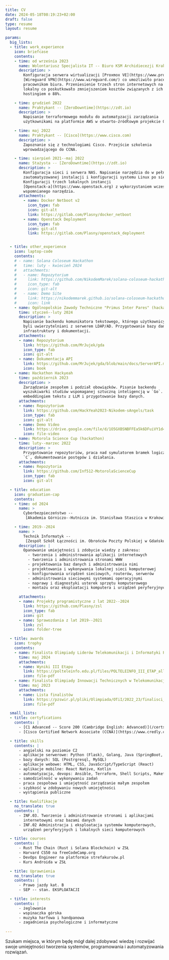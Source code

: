 ```yaml
---
title: CV
date: 2024-05-18T08:19:23+02:00
draft: false
type: resume
layout: resume

params:
  big_lists:
  - title: work_experience
    icon: briefcase
    contents:
    - time: od września 2023
      name: Wolontariusz Specjalista IT -- Biuro KSM Archidiecezji Krakowskiej
      description: >
        Konfiguracja serwera wirtualizacji [Proxmox VE](https://www.proxmox.com/en/proxmox-virtual-environment/overview). Ustawienie
        [Wireguard VPN](https://www.wireguard.com/) co umożliwiło pracę zdalną
        pracownikom biura. Przeniesienie trzech stron internetowych na serwer
        lokalny co poskutkowało zmniejszeniem kosztów związanych z ich
        hostingiem o 88%.

    - time: grudzień 2022
      name: Praktykant -- [ZeroDowntime](https://zdt.io)
      description: >
        Napisanie terraformowego modułu do automatyzacji zarządzania
        użytkownikami na platformie AWS w otwarto-źródłowym projekcie OPSd-io.

    - time: maj 2022
      name: Praktykant -- [Cisco](https://www.cisco.com)
      description: >
        Zapoznanie się z technologiami Cisco. Przejście szkolenia
        wprowadzającego do CCNA.

    - time: sierpień 2021--maj 2022
      name: Stażysta -- [ZeroDowntime](https://zdt.io)
      description: >
        Konfiguracja sieci i serwera NAS. Napisanie narzędzia do w pełni
        zautomatyzowanej instalacji i konfiguracji systemu Linux po sieci.
        Konfiguracji trzech lokalnych instancji
        [Openstack-a](https://www.openstack.org) z wykorzystaniem wcześniej
        wspomnianego narzędzia.
      attachments:
        - name: Docker Netboot v2
          icon_type: fab
          icon: git-alt
          link: https://gitlab.com/Plasny/docker_netboot
        - name: Openstack Deployment
          icon_type: fab
          icon: git-alt
          link: https://gitlab.com/Plasny/openstack_deployment


  - title: other_experience
    icon: laptop-code
    contents:
    # - name: Solana Coloseum Hackathon
    #   time: luty - kwiecień 2024
    #   attachments:
    #   - name: Repozytorium
    #     link: https://github.com/NikodemMarek/solana-coloseum-hackathon
    #     icon_type: fab
    #     icon: git-alt
    #   - name: Demo Site
    #     link: https://nikodemmarek.github.io/solana-coloseum-hackathon
    #     icon: link
    - name: Ogólnopolskie Zawody Techniczne "Primus Inter Pares" (hackathon)
      time: styczeń--luty 2024
      description: >
        Napisanie backendu komunikatora tekstowego, którego użytkownicy
        byli uwierzytelniani z serwerem LDAP/AD. Przygotowanie bazy danych,
        infrastruktury i dokumentacji.
      attachments:
      - name: Repozytorium
        link: https://github.com/MrJujek/gda
        icon_type: fab
        icon: git-alt
      - name: Dokumentacja API
        link: https://github.com/MrJujek/gda/blob/main/docs/ServerAPI.md
        icon: book
    - name: Hackathon Hackyeah
      time: październik 2023
      description: >
        Zarządzanie zespołem i podział obowiązków. Pisanie backendu
        wyszukiwarki studiów wspomaganej sztuczną inteligencją w `Go`. Praca z
        embeddingiem tekstu z LLM i przygotowanie bazy danych.
      attachments:
      - name: Repozytorium
        link: https://github.com/HackYeah2023-Nikodem-sAngels/task
        icon_type: fab
        icon: git-alt
      - name: Demo Video
        link: https://drive.google.com/file/d/1O5GXBSNBFFEa5k6DFuiVY1d4OO6zSXNy/view
        icon: file-video
    - name: Motorola Science Cup (hackathon)
      time: luty--marzec 2022
      description: >
        Przygotowanie repozytoriów, praca nad symulatorem bramek logicznych w
        `C`, dokumentowanie postępów i działania.
      attachments:
      - name: Repozytoria
        link: https://github.com/Inf512-MotorolaScienceCup
        icon_type: fab
        icon: git-alt

  - title: education
    icon: graduation-cap
    contents:
    - time: od 2024
      name: > 
        Cyberbezpieczeństwo --
         [Akademia Górniczo--Hutnicza im. Stanisława Staszica w Krakowie](https://agh.edu.pl/)

    - time: 2019--2024
      name: >
        Technik Informatyk --
         [Zespół Szkół Łączności im. Obrońców Poczty Polskiej w Gdańsku w Krakowie](https://tl.krakow.pl/)
      description: |
        Opanowanie umiejętności i zdobycie wiedzy z zakresu:
          - tworzenia i administrowania aplikacji internetowych
          - tworzenia i administrowania stronami WWW
          - projektowania baz danych i administrowania nimi
          - projektowania i wykonywania lokalnej sieci komputerowej
          - konfigurowania urządzeń sieciowych, routerów, serwerów
          - administrowania sieciowymi systemami operacyjnymi
          - naprawy i diagnostyki usterek sprzętu komputerowego
          - montażu oraz eksploatacji komputera i urządzeń peryferyjnych

      attachments:
      - name: Projekty programistyczne z lat 2022--2024
        link: https://github.com/Plasny/zsl
        icon_type: fab
        icon: git
      - name: Sprawozdania z lat 2019--2021
        link: zsl
        icon: folder-tree

  - title: awards
    icon: trophy
    contents:
    - name: Finalista Olimpiady Liderów Telekomunikacji i Informatyki POLTELEINFO
      time: maj 2024
      attachments:
      - name: Wyniki III Etapu
        link: https://polteleinfo.edu.pl/files/POLTELEINFO_III_ETAP_all_2023_2024_korekta.pdf
        icon: file-pdf
    - name: Finalista Olimpiady Innowacji Technicznych w Telekomunikacji i Informatyce (PZSWiR)
      time: maj 2023
      attachments:
      - name: Lista finalistów
        link: https://pzswir.pl/pliki/Olimpiada/OTiI/2022_23/finalisci_bp.pdf
        icon: file-pdf

  small_lists:
  - title: certyfications
    contents: |
      - [C1 Advanced -- Score 200 (Cambridge English: Advanced)](/certs/cae.pdf)
      - [Cisco Certified Network Associate (CCNA)](https://www.credly.com/badges/868aff0c-dac4-4349-88f8-50447dfa36e3/public_url)

  - title: skills
    contents: |
      - angielski na poziomie C2
      - aplikacje serwerowe: Python (Flask), Golang, Java (SpringBoot, Spark), Node.js (Express)
      - bazy danych: SQL (Postrgresql, MySQL)
      - aplikacje webowe: HTML, CSS, JavaScript/TypeScript (React)
      - aplikacje mobilne: React Native, Kotlin
      - automatyzacja, devops: Ansible, Terraform, Shell Scripts, Makefiles, Nix
      - samodzielność w wykonywaniu zadań
      - praca zespołowa i umiejętność zarządzanie małym zespołem
      - szybkość w zdobywaniu nowych umiejętności
      - wystąpienia publiczne

  - title: Kwalifikacje
    no_translate: true 
    contents: |
      - INF.03. Tworzenie i administrowanie stronami i aplikacjami
        internetowymi oraz bazami danych
      - INF.02 Administracja i eksploatacja systemów komputerowych,
        urządzeń peryferyjnych i lokalnych sieci komputerowych

  - title: courses
    contents: |
      - Rust The Chain (Rust i Solana Blockchain) w ZSŁ
      - Harvard CS50 na freeCodeCamp.org
      - DevOps Engineer na platformie strefakursów.pl
      - Kurs Androida w ZSŁ

  - title: Uprawnienia
    no_translate: true 
    contents: |
      - Prawo jazdy kat. B
      - SEP -- stan. EKSPLOATACJI

  - title: interests 
    contents: |
      - żeglowanie
      - wspinaczka górska
      - muzyka harfowa i handpanowa
      - zagadnienia psychologiczne i informatyczne
 
---
```


Szukam miejsca, w którym będę mógł dalej zdobywać wiedzę i rozwijać swoje
umiejętności tworzenia systemów, programowania i automatyzowania rozwiązań.

